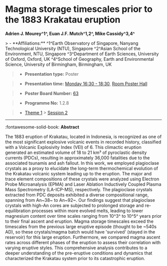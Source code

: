 # Magma storage timescales prior to the 1883 Krakatau eruption

**Adrien J. Mourey^1^, Euan J.F. Mutch^1,2^, Mike Cassidy^3,4^**

<!-- more -->> - **Affiliations:** ^1^Earth Observatory of Singapore, Nanyang Technological University (NTU), Singapore ^2^Asian School of the Environment, NTU, Singapore ^3^Department of Earth Sciences, University of Oxford, Oxford, UK ^4^School of Geography, Earth and Environmental Science, University of Birmingham, Birmingham, UK

> - **Presentation type:** Poster

> - **Presentation time:** [Monday 16:30 - 18:30](../sessions_comparison.md#__tabbed_1_6), [Room Poster Hall](../maps_venue.md#__tabbed_1_1)

> - **Poster Board Number:** [63](../map_poster_boards.md#monday)

> - **Programme No:** 1.2.8

> - [Theme 1](../theme1.md) > [Session 2](../sessions/session-1-2.md)

--- 

:fontawesome-solid-book: **Abstract**

The 1883 eruption of Krakatau, located in Indonesia, is recognized as one of the most significant explosive volcanic events in recorded history, classified with a Volcanic Explosivity Index (VEI) of 6. This climactic eruption generated an estimated volume of 18 to 21 km³ of pyroclastic density currents (PDCs), resulting in approximately 36,000 fatalities due to the associated tsunamis and ash fallout.
In this work, we employed plagioclase crystals as a proxy to elucidate the long-term thermochemical evolution of the Krakatau volcanic system leading up to the eruption. The major and trace element compositions of these crystals were analyzed using Electron Probe Microanalysis (EPMA) and Laser Ablation Inductively Coupled Plasma Mass Spectrometry (LA-ICP-MS), respectively. The plagioclase crystals extracted from PDC deposits exhibited a diverse compositional range, spanning from An~38~ to An~92~.
Our findings suggest that plagioclase crystals with high-An cores are subjected to prolonged storage and re-equilibration processes within more evolved melts, leading to lower magnesium content over time scales ranging from 10^3^ to 10^5^ years prior to their final ascent and eruption. Magma storage timescales exceed the timescales from the previous large eruptive episode (thought to be ~540s AD), so these crystals/magma batch would have 'survived' (stayed in the reservoir) for this large eruption. Furthermore, we compared magma ascent rates across different phases of the eruption to assess their correlation with varying eruptive styles. This comprehensive analysis contributes to a deeper understanding of the pre-eruptive conditions and dynamics that characterized the Krakatau system prior to its catastrophic eruption.

